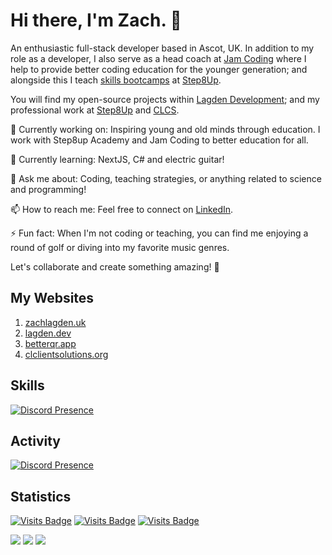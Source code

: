# Hi there, I'm Zach. 👋

An enthusiastic full-stack developer based in Ascot, UK. In addition to my role as a developer, I also serve as a head coach at [Jam Coding](https://jamcoding.co.uk/) where I help to provide better coding education for the younger generation; and alongside this I teach [skills bootcamps](https://step8up.co.uk/step8up-skills-bootcamps) at [Step8Up](https://step8up.co.uk).

You will find my open-source projects within [Lagden Development](https://lagden.dev); and my professional work at [Step8Up](https://github.com/step8up-uk) and [CLCS](https://github.com/CL-Client-Solutions).

🔭 Currently working on: Inspiring young and old minds through education. I work with Step8up Academy and Jam Coding to better education for all.

🌱 Currently learning: NextJS, C# and electric guitar!

💬 Ask me about: Coding, teaching strategies, or anything related to science and programming!

📫 How to reach me: Feel free to connect on [LinkedIn](https://www.linkedin.com/in/zachlagden/).

⚡ Fun fact: When I'm not coding or teaching, you can find me enjoying a round of golf or diving into my favorite music genres.

Let's collaborate and create something amazing! 🚀

## My Websites
1. <a href="https://zachlagden.uk" target="_blank">zachlagden.uk</a>
2. <a href="https://lagden.dev" target="_blank">lagden.dev</a>
3. <a href="https://betterqr.app" target="_blank">betterqr.app</a>
4. <a href="https://clclientsolutions.org" target="_blank">clclientsolutions.org</a>

## Skills
[![Discord Presence](https://skillicons.dev/icons?i=ae,atom,au,azure,bash,bootstrap,cloudflare,codepen,debian,discord,bots,django,electron,figma,gcp,git,github,githubactions,gitlab,gmail,html,js,jquery,kali,linkedin,linux,md,mongodb,notion,npm,opencv,ps,postman,powershell,pr,pycharm,raspberrypi,regex,replit,stackoverflow,svg,tailwind,tensorflow,ts,vscode,windows,ubuntu,wordpress&perline=8&theme=dark)](https://skillicons.dev/)

## Activity
[![Discord Presence](https://lanyard.cnrad.dev/api/1153810697021554828?hideProfile=true)](https://discord.com/users/1153810697021554828)

## Statistics
[![Visits Badge](https://badges.pufler.dev/visits/zachlagden/zachlagden)](https://github.com/zachlagden/zachlagden) [![Visits Badge](https://badges.pufler.dev/years/zachlagden)](https://github.com/zachlagden) [![Visits Badge](https://badges.pufler.dev/repos/zachlagden)](https://github.com/zachlagden?tab=repositories)

![](https://github-readme-streak-stats.herokuapp.com/?user=zachlagden&theme=dark&hide_border=false)
![](https://github-readme-stats.vercel.app/api?username=zachlagden&theme=gruvbox&include_all_commits=true&hide_rank=true)
![](https://github-readme-stats.vercel.app/api/top-langs/?username=zachlagden&theme=dark&hide_border=false&include_all_commits=true&count_private=true&layout=compact)
